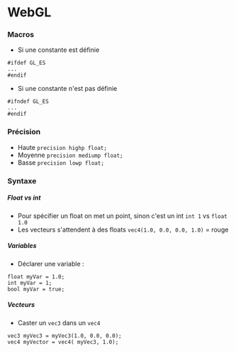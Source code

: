 

# WebGL


### Macros

- Si une constante est définie
```
#ifdef GL_ES
...
#endif
```

- Si une constante n'est pas définie
```
#ifndef GL_ES
...
#endif
```

### Précision

- Haute `precision highp float;`
- Moyenne `precision mediump float;`
- Basse `precision lowp float;`


### Syntaxe

##### Float vs int

- Pour spécifier un float on met un point, sinon c'est un int `int 1` vs `float 1.0`
- Les vecteurs s'attendent à des floats `vec4(1.0, 0.0, 0.0, 1.0)` = rouge

##### Variables

- Déclarer une variable : 
```
float myVar = 1.0;
int myVar = 1;
bool myVar = true;
```

##### Vecteurs

- Caster un `vec3` dans un `vec4`
```
vec3 myVec3 = myVec3(1.0, 0.0, 0.0);
vec4 myVector = vec4( myVec3, 1.0);
```


